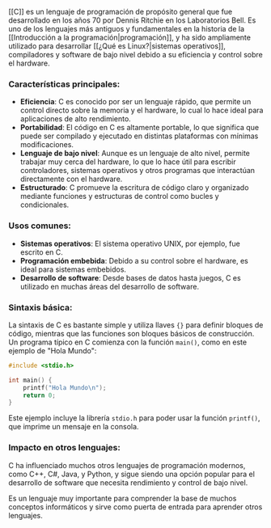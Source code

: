 [[C]] es un lenguaje de programación de propósito general que fue desarrollado en los años 70 por Dennis Ritchie en los Laboratorios Bell. Es uno de los lenguajes más antiguos y fundamentales en la historia de la [[Introducción a la programación|programación]], y ha sido ampliamente utilizado para desarrollar [[¿Qué es Linux?|sistemas operativos]], compiladores y software de bajo nivel debido a su eficiencia y control sobre el hardware.

### Características principales:

- **Eficiencia**: C es conocido por ser un lenguaje rápido, que permite un control directo sobre la memoria y el hardware, lo cual lo hace ideal para aplicaciones de alto rendimiento.
- **Portabilidad**: El código en C es altamente portable, lo que significa que puede ser compilado y ejecutado en distintas plataformas con mínimas modificaciones.
- **Lenguaje de bajo nivel**: Aunque es un lenguaje de alto nivel, permite trabajar muy cerca del hardware, lo que lo hace útil para escribir controladores, sistemas operativos y otros programas que interactúan directamente con el hardware.
- **Estructurado**: C promueve la escritura de código claro y organizado mediante funciones y estructuras de control como bucles y condicionales.

### Usos comunes:

- **Sistemas operativos**: El sistema operativo UNIX, por ejemplo, fue escrito en C.
- **Programación embebida**: Debido a su control sobre el hardware, es ideal para sistemas embebidos.
- **Desarrollo de software**: Desde bases de datos hasta juegos, C es utilizado en muchas áreas del desarrollo de software.

### Sintaxis básica:

La sintaxis de C es bastante simple y utiliza llaves `{}` para definir bloques de código, mientras que las funciones son bloques básicos de construcción. Un programa típico en C comienza con la función `main()`, como en este ejemplo de "Hola Mundo":
```C
#include <stdio.h>

int main() {
    printf("Hola Mundo\n");
    return 0;
}
```

Este ejemplo incluye la librería `stdio.h` para poder usar la función `printf()`, que imprime un mensaje en la consola.

### Impacto en otros lenguajes:

C ha influenciado muchos otros lenguajes de programación modernos, como C++, C#, Java, y Python, y sigue siendo una opción popular para el desarrollo de software que necesita rendimiento y control de bajo nivel.

Es un lenguaje muy importante para comprender la base de muchos conceptos informáticos y sirve como puerta de entrada para aprender otros lenguajes.